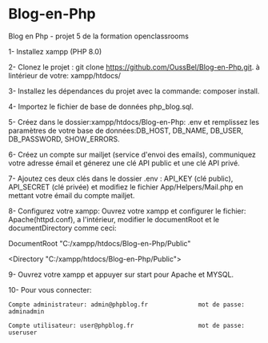 # Blog-en-Php
Blog en Php - projet 5 de la formation openclassrooms

1- Installez xampp (PHP 8.0) 

2- Clonez le projet : git clone https://github.com/OussBel/Blog-en-Php.git.  à lintérieur de votre:  xampp/htdocs/

3- Installez les dépendances du projet avec la commande: composer install. 

4- Importez le fichier de base de données php_blog.sql.

5- Créez dans le dossier:xampp/htdocs/Blog-en-Php: .env et remplissez les paramètres de votre base de données:DB_HOST, DB_NAME, DB_USER, DB_PASSWORD, SHOW_ERRORS.

6- Créez un compte sur mailjet (service d'envoi des emails), communiquez votre adresse émail et génerez une clé API public et une clé API privé.

7- Ajoutez ces deux clés dans le dossier .env : API_KEY (clé public), API_SECRET (clé privée) et modifiez le fichier App/Helpers/Mail.php en mettant votre émail du compte mailjet.

8- Configurez votre xampp: Ouvrez votre xampp et configurer le fichier: Apache(httpd.conf), a l'intérieur, modifier le documentRoot et le documentDirectory comme ceci: 
  
   DocumentRoot "C:/xampp/htdocs/Blog-en-Php/Public"                                           
   
   <Directory "C:/xampp/htdocs/Blog-en-Php/Public">
   

9- Ouvrez votre xampp et appuyer sur start pour Apache et MYSQL.

10- Pour vous connecter:

    Compte administrateur: admin@phpblog.fr              mot de passe: adminadmin

    Compte utilisateur: user@phpblog.fr                  mot de passe: useruser

